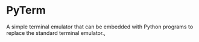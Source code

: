 # PyTerm
A simple terminal emulator that can be embedded with Python programs to replace the standard terminal emulator.,
